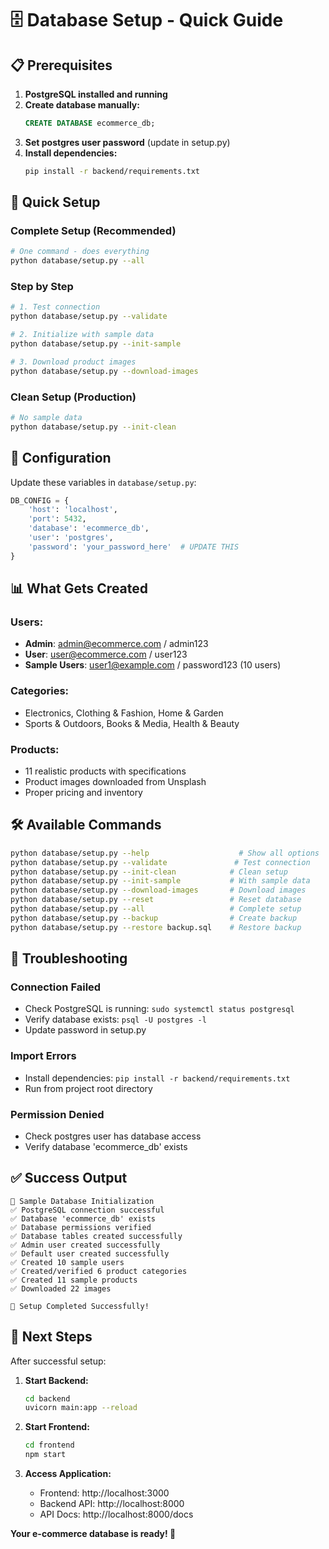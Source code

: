 # 🗄️ Database Setup - Quick Guide

## 📋 Prerequisites

1. **PostgreSQL installed and running**
2. **Create database manually:**
   ```sql
   CREATE DATABASE ecommerce_db;
   ```
3. **Set postgres user password** (update in setup.py)
4. **Install dependencies:**
   ```bash
   pip install -r backend/requirements.txt
   ```

## 🚀 Quick Setup

### **Complete Setup (Recommended)**
```bash
# One command - does everything
python database/setup.py --all
```

### **Step by Step**
```bash
# 1. Test connection
python database/setup.py --validate

# 2. Initialize with sample data
python database/setup.py --init-sample

# 3. Download product images
python database/setup.py --download-images
```

### **Clean Setup (Production)**
```bash
# No sample data
python database/setup.py --init-clean
```

## 🔧 Configuration

Update these variables in `database/setup.py`:

```python
DB_CONFIG = {
    'host': 'localhost',
    'port': 5432,
    'database': 'ecommerce_db',
    'user': 'postgres',
    'password': 'your_password_here'  # UPDATE THIS
}
```

## 📊 What Gets Created

### **Users:**
- **Admin**: admin@ecommerce.com / admin123
- **User**: user@ecommerce.com / user123
- **Sample Users**: user1@example.com / password123 (10 users)

### **Categories:**
- Electronics, Clothing & Fashion, Home & Garden
- Sports & Outdoors, Books & Media, Health & Beauty

### **Products:**
- 11 realistic products with specifications
- Product images downloaded from Unsplash
- Proper pricing and inventory

## 🛠️ Available Commands

```bash
python database/setup.py --help                    # Show all options
python database/setup.py --validate               # Test connection
python database/setup.py --init-clean            # Clean setup
python database/setup.py --init-sample           # With sample data
python database/setup.py --download-images       # Download images
python database/setup.py --reset                 # Reset database
python database/setup.py --all                   # Complete setup
python database/setup.py --backup                # Create backup
python database/setup.py --restore backup.sql    # Restore backup
```

## 🚨 Troubleshooting

### **Connection Failed**
- Check PostgreSQL is running: `sudo systemctl status postgresql`
- Verify database exists: `psql -U postgres -l`
- Update password in setup.py

### **Import Errors**
- Install dependencies: `pip install -r backend/requirements.txt`
- Run from project root directory

### **Permission Denied**
- Check postgres user has database access
- Verify database 'ecommerce_db' exists

## ✅ Success Output

```
🚀 Sample Database Initialization
✅ PostgreSQL connection successful
✅ Database 'ecommerce_db' exists
✅ Database permissions verified
✅ Database tables created successfully
✅ Admin user created successfully
✅ Default user created successfully
✅ Created 10 sample users
✅ Created/verified 6 product categories
✅ Created 11 sample products
✅ Downloaded 22 images

🚀 Setup Completed Successfully!
```

## 🎯 Next Steps

After successful setup:

1. **Start Backend:**
   ```bash
   cd backend
   uvicorn main:app --reload
   ```

2. **Start Frontend:**
   ```bash
   cd frontend
   npm start
   ```

3. **Access Application:**
   - Frontend: http://localhost:3000
   - Backend API: http://localhost:8000
   - API Docs: http://localhost:8000/docs

**Your e-commerce database is ready! 🚀**

